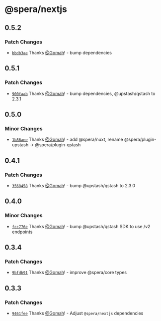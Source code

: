 # @spera/nextjs

## 0.5.2

### Patch Changes

- [`bbdb3ae`](https://github.com/Gomah/spera/commit/bbdb3aed4dcd395ab5634e3b23a8031988b59b1b) Thanks [@Gomah](https://github.com/Gomah)! - bump dependencies

## 0.5.1

### Patch Changes

- [`900faab`](https://github.com/Gomah/spera/commit/900faabdb4be64600bf7d57aedcc30cbd5a49ea7) Thanks [@Gomah](https://github.com/Gomah)! - bump dependencies, @upstash/qstash to 2.3.1

## 0.5.0

### Minor Changes

- [`1b86aee`](https://github.com/Gomah/spera/commit/1b86aee9ab3db4d8bf622b93b70f44e1e73ff451) Thanks [@Gomah](https://github.com/Gomah)! - add @spera/nuxt, rename @spera/plugin-upstash -> @spera/plugin-qstash

## 0.4.1

### Patch Changes

- [`3568458`](https://github.com/Gomah/spera/commit/356845834308714ce87c7c532aefd935f38840bd) Thanks [@Gomah](https://github.com/Gomah)! - bump @upstash/qstash to 2.3.0

## 0.4.0

### Minor Changes

- [`fcc776e`](https://github.com/Gomah/spera/commit/fcc776e947b92aba4f770d70cb145214ff38b2c3) Thanks [@Gomah](https://github.com/Gomah)! - bump @upstash/qstash SDK to use /v2 endpoints

## 0.3.4

### Patch Changes

- [`9bfdb91`](https://github.com/Gomah/spera/commit/9bfdb91c3bdf029a7cb01bf39686db0d8be4e0ca) Thanks [@Gomah](https://github.com/Gomah)! - improve @spera/core types

## 0.3.3

### Patch Changes

- [`9461fee`](https://github.com/Gomah/spera/commit/9461fee77ae57df87e5e02970c2810c0a608553b) Thanks [@Gomah](https://github.com/Gomah)! - Adjust `@spera/nextjs` dependencies
